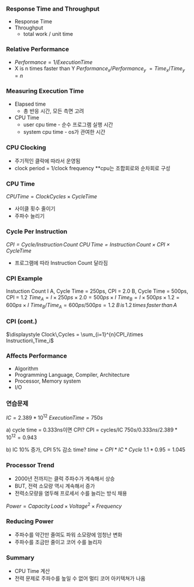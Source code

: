 ### Response Time and Throughput

- Response Time
- Throughput
  - total work / unit time

### Relative Performance

- $Performance = 1/Execution Time$
- X is n times faster than Y
  $Performance_x / Performance_y$
  $=Time_x/Time_y = n$

### Measuring Execution Time

- Elapsed time
  - 총 반응 시간, 모든 측면 고려
- CPU Time
  - user cpu time - 순수 프로그램 실행 시간
  - system cpu time - os가 관여한 시간

### CPU Clocking

- 주기적인 클락에 따라서 운영됨
- clock period = 1/clock frequency
  \*\*cpu는 조합회로와 순차회로 구성

### CPU Time

$CPU Time = Clock Cycles \times Cycle Time$

- 사이클 횟수 줄이기
- 주파수 늘리기

### Cycle Per Instruction

_$CPI = Cycle / Instruction\,Count$_
_$CPU\,Time = Instruction\,Count \times CPI \times Cycle Time$_

- 프로그램에 따라 Instruction Count 달라짐

### CPI Example

Instuction Count I
A, Cycle Time = 250ps, CPI = 2.0
B, Cycle Time = 500ps, CPI = 1.2
$Time_A = I\times250ps\times2.0 = 500ps\times I$
$Time_B = I\times500ps\times1.2 = 600ps\times I$
$Time_B/Time_A = 600ps/500ps = 1.2$
$B\,is\,1.2\,times\,faster\,than\,A$

### CPI (cont.)

$\displaystyle Clock\,Cycles = \sum_{i=1}^{n}CPI_i\times Instruction\,Time_i$

### Affects Performance

- Algorithm
- Programming Language, Compiler, Architecture
- Processor, Memory system
- I/O

### 연습문제

$IC = 2.389*10^{12}$
$Execution Time = 750s$

a) cycle time = 0.333ns이면 CPI?
CPI = cycles/IC
$750s/0.333ns/2.389*10^{12} = 0.943$

b) IC 10% 증가, CPI 5% 감소 time?
$time = CPI*IC*Cycle$
$1.1*0.95 = 1.045$

### Processor Trend

- 2000년 전까지는 클럭 주파수가 계속해서 상승
- BUT, 전력 소모량 역시 계속해서 증가
- 전력소모량을 염두해 프로세서 수를 늘리는 방식 채용

$Power = Capacity\,Load\times Voltage^2 \times Frequency$

### Reducing Power

- 주파수를 약간만 줄여도 파워 소모량에 엄청난 변화
- 주파수를 조금만 줄이고 코어 수를 늘리자

### Summary

- CPU Time 계산
- 전력 문제로 주파수를 높일 수 없어 멀티 코어 아키텍쳐가 나옴
